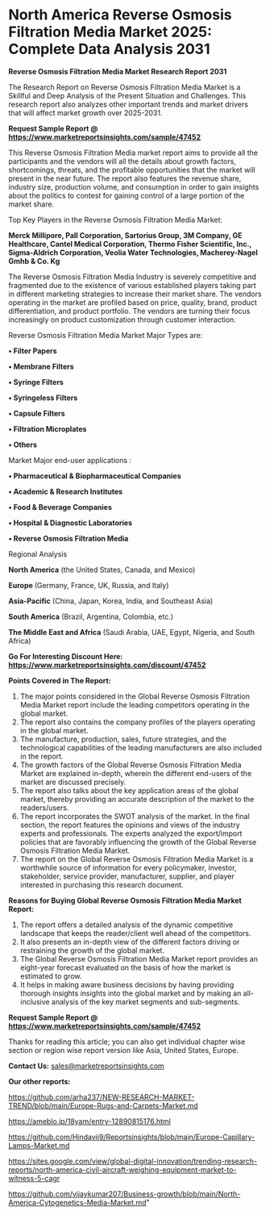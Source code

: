 # North America Reverse Osmosis Filtration Media Market 2025: Complete Data Analysis 2031

<strong>Reverse Osmosis Filtration Media Market Research Report 2031</strong>

The Research Report on Reverse Osmosis Filtration Media Market is a Skillful and Deep Analysis of the Present Situation and Challenges. This research report also analyzes other important trends and market drivers that will affect market growth over 2025-2031.

<strong>Request Sample Report @ <a href=https://www.marketreportsinsights.com/sample/47452>https://www.marketreportsinsights.com/sample/47452</a></strong>

This Reverse Osmosis Filtration Media market report aims to provide all the participants and the vendors will all the details about growth factors, shortcomings, threats, and the profitable opportunities that the market will present in the near future. The report also features the revenue share, industry size, production volume, and consumption in order to gain insights about the politics to contest for gaining control of a large portion of the market share.

Top Key Players in the Reverse Osmosis Filtration Media Market:

<strong>Merck Millipore, Pall Corporation, Sartorius Group, 3M Company, GE Healthcare, Cantel Medical Corporation, Thermo Fisher Scientific, Inc., Sigma-Aldrich Corporation, Veolia Water Technologies, Macherey-Nagel Gmhb & Co. Kg</strong>

The Reverse Osmosis Filtration Media Industry is severely competitive and fragmented due to the existence of various established players taking part in different marketing strategies to increase their market share. The vendors operating in the market are profiled based on price, quality, brand, product differentiation, and product portfolio. The vendors are turning their focus increasingly on product customization through customer interaction.

Reverse Osmosis Filtration Media Market Major Types are:

<strong>•  Filter Papers

•  Membrane Filters

•  Syringe Filters

•  Syringeless Filters

•  Capsule Filters

•  Filtration Microplates

•  Others</strong>

Market Major end-user applications :

<strong>•  Pharmaceutical & Biopharmaceutical Companies

•  Academic & Research Institutes

•  Food & Beverage Companies

•  Hospital & Diagnostic Laboratories

•  Reverse Osmosis Filtration Media</strong>

Regional Analysis

</u><strong><b>North America</b></strong> (the United States, Canada, and Mexico)

<strong><b>Europe </b></strong>(Germany, France, UK, Russia, and Italy)

<strong><b>Asia-Pacific</b></strong> (China, Japan, Korea, India, and Southeast Asia)

<strong><b>South America</b></strong> (Brazil, Argentina, Colombia, etc.)

<strong><b>The Middle East and Africa</b></strong> (Saudi Arabia, UAE, Egypt, Nigeria, and South Africa)

<strong>Go For Interesting Discount Here: <a href=https://www.marketreportsinsights.com/discount/47452>https://www.marketreportsinsights.com/discount/47452</a></strong>

<strong>Points Covered in The Report:</strong>
<ol>
  <li>The major points considered in the Global Reverse Osmosis Filtration Media Market report include the leading competitors operating in the global market.</li>
  <li>The report also contains the company profiles of the players operating in the global market.</li>
  <li>The manufacture, production, sales, future strategies, and the technological capabilities of the leading manufacturers are also included in the report.</li>
  <li>The growth factors of the Global Reverse Osmosis Filtration Media Market are explained in-depth, wherein the different end-users of the market are discussed precisely.</li>
  <li>The report also talks about the key application areas of the global market, thereby providing an accurate description of the market to the readers/users.</li>
  <li>The report incorporates the SWOT analysis of the market. In the final section, the report features the opinions and views of the industry experts and professionals. The experts analyzed the export/import policies that are favorably influencing the growth of the Global Reverse Osmosis Filtration Media Market.</li>
  <li>The report on the Global Reverse Osmosis Filtration Media Market is a worthwhile source of information for every policymaker, investor, stakeholder, service provider, manufacturer, supplier, and player interested in purchasing this research document.</li>
</ol>
<strong>Reasons for Buying Global Reverse Osmosis Filtration Media Market Report:</strong>

<ol>
  <li>The report offers a detailed analysis of the dynamic competitive landscape that keeps the reader/client well ahead of the competitors.</li>
  <li>It also presents an in-depth view of the different factors driving or restraining the growth of the global market.</li>
  <li>The Global Reverse Osmosis Filtration Media Market report provides an eight-year forecast evaluated on the basis of how the market is estimated to grow.</li>
  <li>It helps in making aware business decisions by having providing thorough insights insights into the global market and by making an all-inclusive analysis of the key market segments and sub-segments.</li>
</ol>
<strong>Request Sample Report @ <a href=https://www.marketreportsinsights.com/sample/47452>https://www.marketreportsinsights.com/sample/47452</a></strong>


Thanks for reading this article; you can also get individual chapter wise section or region wise report version like Asia, United States, Europe.

<strong>Contact Us:</strong>
sales@marketreportsinsights.com

<strong>Our other reports:</strong>

<a href=https://github.com/arha237/NEW-RESEARCH-MARKET-TREND/blob/main/Europe-Rugs-and-Carpets-Market.md>https://github.com/arha237/NEW-RESEARCH-MARKET-TREND/blob/main/Europe-Rugs-and-Carpets-Market.md</a>

<a href=https://ameblo.jp/18yam/entry-12890815176.html>https://ameblo.jp/18yam/entry-12890815176.html</a>

<a href=https://github.com/Hindavii9/Reportsinsights/blob/main/Europe-Capillary-Lamps-Market.md>https://github.com/Hindavii9/Reportsinsights/blob/main/Europe-Capillary-Lamps-Market.md</a>

<a href=https://sites.google.com/view/global-digital-innovation/trending-research-reports/north-america-civil-aircraft-weighing-equipment-market-to-witness-5-cagr>https://sites.google.com/view/global-digital-innovation/trending-research-reports/north-america-civil-aircraft-weighing-equipment-market-to-witness-5-cagr</a>

<a href=https://github.com/vijaykumar207/Business-growth/blob/main/North-America-Cytogenetics-Media-Market.md>https://github.com/vijaykumar207/Business-growth/blob/main/North-America-Cytogenetics-Media-Market.md</a>"
